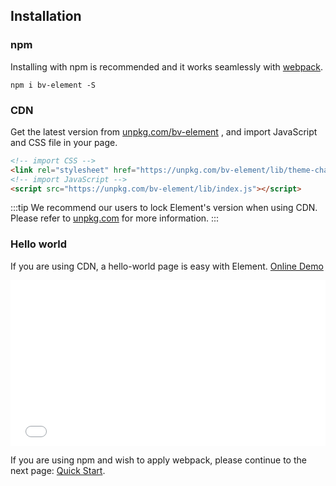 ## Installation

### npm

Installing with npm is recommended and it works seamlessly with [webpack](https://webpack.js.org/).

```shell
npm i bv-element -S
```

### CDN

Get the latest version from [unpkg.com/bv-element](https://unpkg.com/bv-element/) , and import JavaScript and CSS file in your page.

```html
<!-- import CSS -->
<link rel="stylesheet" href="https://unpkg.com/bv-element/lib/theme-chalk/index.css">
<!-- import JavaScript -->
<script src="https://unpkg.com/bv-element/lib/index.js"></script>
```

:::tip
We recommend our users to lock Element's version when using CDN. Please refer to [unpkg.com](https://unpkg.com) for more information.
:::

### Hello world

If you are using CDN, a hello-world page is easy with Element. [Online Demo](https://codepen.io/bofeng/pen/poaEmJY)

<iframe height="265" style="width: 100%;" scrolling="no" title="Element demo" src="//codepen.io/bofeng/embed/poaEmJY/?height=265&theme-id=light&default-tab=html" frameborder="no" allowtransparency="true" allowfullscreen="true">
  See the Pen <a href='https://codepen.io/bofeng/pen/poaEmJY/'>Element demo</a> by hetech
  (<a href='https://codepen.io/bofeng'>@bofeng</a>) on <a href='https://codepen.io'>CodePen</a>.
</iframe>

If you are using npm and wish to apply webpack, please continue to the next page: [Quick Start](/#/en-US/component/quickstart).
